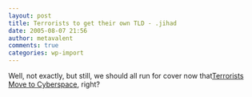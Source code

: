 ```yaml
---
layout: post
title: Terrorists to get their own TLD - .jihad
date: 2005-08-07 21:56
author: metavalent
comments: true
categories: wp-import
---
```

Well, not exactly, but still, we should all run for cover now that<a href="http://politics.slashdot.org/article.pl?sid=05/08/07/2328200&amp;from=rss">Terrorists Move to Cyberspace</a>, right?
